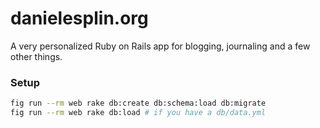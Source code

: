 # danielesplin.org

A very personalized Ruby on Rails app for blogging, journaling and a few other things.

### Setup

```bash
fig run --rm web rake db:create db:schema:load db:migrate
fig run --rm web rake db:load # if you have a db/data.yml
```
